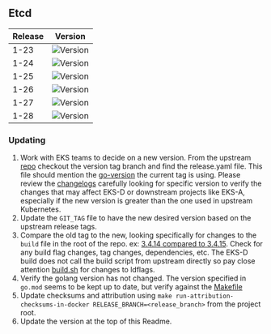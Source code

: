 ## **Etcd**

| Release | Version                                                      |
|---------|--------------------------------------------------------------|
| 1-23    | ![Version](https://img.shields.io/badge/version-v3.5.9-blue) |
| 1-24    | ![Version](https://img.shields.io/badge/version-v3.5.9-blue) |
| 1-25    | ![Version](https://img.shields.io/badge/version-v3.5.9-blue) |
| 1-26    | ![Version](https://img.shields.io/badge/version-v3.5.9-blue) |
| 1-27    | ![Version](https://img.shields.io/badge/version-v3.5.9-blue) |
| 1-28    | ![Version](https://img.shields.io/badge/version-v3.5.9-blue) |

### Updating

1. Work with EKS teams to decide on a new version. From the upstream [repo](https://github.com/etcd-io/etcd) checkout the version tag branch and find the release.yaml file. This file should mention the [go-version](https://github.com/etcd-io/etcd/blob/cecbe35ce0703cd0f8d2063dad4a9e541ae317e5/.github/workflows/release.yaml#L10) the current tag is using. 
Please review the [changelogs](https://github.com/etcd-io/etcd/blob/main/CHANGELOG/CHANGELOG-3.6.md) carefully looking for specific version to verify the changes that may affect EKS-D or downstream projects like EKS-A, especially if the new
version is greater than the one used in upstream Kubernetes.
1. Update the `GIT_TAG` file to have the new desired version based on the upstream release tags.
1. Compare the old tag to the new, looking specifically for changes to the `build` file in the root of the repo. 
ex: [3.4.14 compared to 3.4.15](https://github.com/etcd-io/etcd/compare/v3.4.14...v3.4.15). Check for any build flag changes, tag changes, dependencies, etc.
The EKS-D build does not call the build script from upstream directly so pay close attention [build.sh](https://github.com/etcd-io/etcd/blob/main/scripts/build.sh) for changes
to ldflags.
1. Verify the golang version has not changed. The version specified in `go.mod` seems to be kept up to date, but verify against the [Makefile](https://github.com/etcd-io/etcd/blob/main/Makefile#L42)
1. Update checksums and attribution using `make run-attribution-checksums-in-docker RELEASE_BRANCH=<release_branch>` from the project root.
1. Update the version at the top of this Readme.
